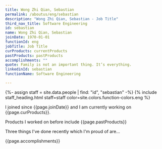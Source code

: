 ```yaml
---
title: Wong Zhi Qian, Sebastian
permalink: /aboutus/eng/sebastian
description: "Wong Zhi Qian, Sebastian - Job Title"
third_nav_title: Software Engineering
id: sebastian
name: Wong Zhi Qian, Sebastian
joinDate: 1970-01-01
functionId: eng
jobTitle: Job Title
curProducts: currentProducts
pastProducts: pastProducts
accomplishments: ""
quote: Family is not an important thing. It’s everything.
linkedinId: sebastian
functionName: Software Engineering

---
```


{%- assign staff = site.data.people | find: "id", "sebastian" -%}
{% include staff_heading.html staff=staff color=site.colors.function-colors.eng %}

<p>I joined since {{page.joinDate}} and I am currently working on {{page.curProducts}}.</p>

<p>Products I worked on before include {{page.pastProducts}}</p>

<p>Three things I've done recently which I'm proud of are...</p>
{{page.accomplishments}}
